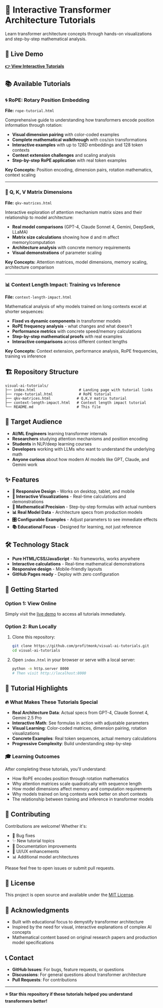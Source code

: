 # 🧠 Interactive Transformer Architecture Tutorials

Learn transformer architecture concepts through hands-on visualizations and step-by-step mathematical analysis.

## 🚀 Live Demo

**[👉 View Interactive Tutorials](https://profitmonk.github.io/visual-ai-tutorials/)**

## 📚 Available Tutorials

### 🌀 RoPE: Rotary Position Embedding
**File:** `rope-tutorial.html`

Comprehensive guide to understanding how transformers encode position information through rotation:
- **Visual dimension pairing** with color-coded examples
- **Complete mathematical walkthrough** with cos/sin transformations  
- **Interactive examples** with up to 128D embeddings and 128 token contexts
- **Context extension challenges** and scaling analysis
- **Step-by-step RoPE application** with real token examples

**Key Concepts:** Position encoding, dimension pairs, rotation mathematics, context scaling

---

### 🎯 Q, K, V Matrix Dimensions  
**File:** `qkv-matrices.html`

Interactive exploration of attention mechanism matrix sizes and their relationship to model architecture:
- **Real model comparisons** (GPT-4, Claude Sonnet 4, Gemini, DeepSeek, LLaMA)
- **Matrix size calculations** showing how d and m affect memory/computation
- **Architecture analysis** with concrete memory requirements
- **Visual demonstrations** of parameter scaling

**Key Concepts:** Attention matrices, model dimensions, memory scaling, architecture comparison

---

### 📊 Context Length Impact: Training vs Inference
**File:** `context-length-impact.html`

Mathematical analysis of why models trained on long contexts excel at shorter sequences:
- **Fixed vs dynamic components** in transformer models
- **RoPE frequency analysis** - what changes and what doesn't
- **Performance metrics** with concrete speed/memory calculations
- **Step-by-step mathematical proofs** with real examples
- **Interactive comparisons** across different context lengths

**Key Concepts:** Context extension, performance analysis, RoPE frequencies, training vs inference

## 🏗️ Repository Structure

```
visual-ai-tutorials/
├── index.html                    # Landing page with tutorial links
├── rope-tutorial.html            # RoPE tutorial
├── qkv-matrices.html            # Q,K,V matrix tutorial  
├── context-length-impact.html   # Context length impact tutorial
└── README.md                    # This file
```

## 🎯 Target Audience

- **AI/ML Engineers** learning transformer internals
- **Researchers** studying attention mechanisms and position encoding
- **Students** in NLP/deep learning courses
- **Developers** working with LLMs who want to understand the underlying math
- **Anyone curious** about how modern AI models like GPT, Claude, and Gemini work

## ✨ Features

- **📱 Responsive Design** - Works on desktop, tablet, and mobile
- **🎨 Interactive Visualizations** - Real-time calculations and demonstrations
- **🔢 Mathematical Precision** - Step-by-step formulas with actual numbers
- **📊 Real Model Data** - Architecture specs from production models
- **🎛️ Configurable Examples** - Adjust parameters to see immediate effects
- **📚 Educational Focus** - Designed for learning, not just reference

## 🛠️ Technology Stack

- **Pure HTML/CSS/JavaScript** - No frameworks, works anywhere
- **Interactive calculations** - Real-time mathematical demonstrations
- **Responsive design** - Mobile-friendly layouts
- **GitHub Pages ready** - Deploy with zero configuration

## 🚀 Getting Started

### Option 1: View Online
Simply visit the [live demo](https://profitmonk.github.io/visual-ai-tutorials/) to access all tutorials immediately.

### Option 2: Run Locally
1. Clone this repository:
   ```bash
   git clone https://github.com/profitmonk/visual-ai-tutorials.git
   cd visual-ai-tutorials
   ```

2. Open `index.html` in your browser or serve with a local server:
   ```bash
   python -m http.server 8000
   # Then visit http://localhost:8000
   ```

## 📖 Tutorial Highlights

### 🔥 What Makes These Tutorials Special

- **Real Architecture Data**: Actual specs from GPT-4, Claude Sonnet 4, Gemini 2.5 Pro
- **Interactive Math**: See formulas in action with adjustable parameters
- **Visual Learning**: Color-coded matrices, dimension pairing, rotation visualizations
- **Concrete Examples**: Real token sequences, actual memory calculations
- **Progressive Complexity**: Build understanding step-by-step

### 🎓 Learning Outcomes

After completing these tutorials, you'll understand:
- How RoPE encodes position through rotation mathematics
- Why attention matrices scale quadratically with sequence length  
- How model dimensions affect memory and computation requirements
- Why models trained on long contexts work better on short contexts
- The relationship between training and inference in transformer models

## 🤝 Contributing

Contributions are welcome! Whether it's:
- 🐛 Bug fixes
- ✨ New tutorial topics
- 📝 Documentation improvements
- 🎨 UI/UX enhancements
- 📊 Additional model architectures

Please feel free to open issues or submit pull requests.

## 📄 License

This project is open source and available under the [MIT License](LICENSE).

## 🙏 Acknowledgments

- Built with educational focus to demystify transformer architecture
- Inspired by the need for visual, interactive explanations of complex AI concepts
- Mathematical content based on original research papers and production model specifications

## 📞 Contact

- **GitHub Issues**: For bugs, feature requests, or questions
- **Discussions**: For general questions about transformer architecture
- **Pull Requests**: For contributions

---

**⭐ Star this repository if these tutorials helped you understand transformers better!**
